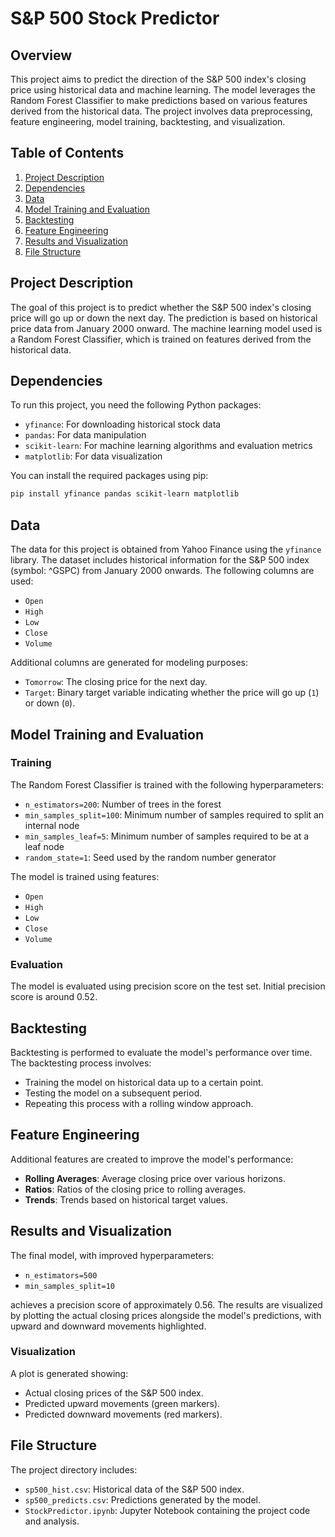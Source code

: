 # S&P 500 Stock Predictor

## Overview

This project aims to predict the direction of the S&P 500 index's closing price using historical data and machine learning. The model leverages the Random Forest Classifier to make predictions based on various features derived from the historical data. The project involves data preprocessing, feature engineering, model training, backtesting, and visualization.

## Table of Contents

1. [Project Description](#project-description)
2. [Dependencies](#dependencies)
3. [Data](#data)
4. [Model Training and Evaluation](#model-training-and-evaluation)
5. [Backtesting](#backtesting)
6. [Feature Engineering](#feature-engineering)
7. [Results and Visualization](#results-and-visualization)
8. [File Structure](#file-structure)

## Project Description

The goal of this project is to predict whether the S&P 500 index's closing price will go up or down the next day. The prediction is based on historical price data from January 2000 onward. The machine learning model used is a Random Forest Classifier, which is trained on features derived from the historical data.

## Dependencies

To run this project, you need the following Python packages:

- `yfinance`: For downloading historical stock data
- `pandas`: For data manipulation
- `scikit-learn`: For machine learning algorithms and evaluation metrics
- `matplotlib`: For data visualization

You can install the required packages using pip:

```bash
pip install yfinance pandas scikit-learn matplotlib
```

## Data

The data for this project is obtained from Yahoo Finance using the `yfinance` library. The dataset includes historical information for the S&P 500 index (symbol: ^GSPC) from January 2000 onwards. The following columns are used:

- `Open`
- `High`
- `Low`
- `Close`
- `Volume`

Additional columns are generated for modeling purposes:

- `Tomorrow`: The closing price for the next day.
- `Target`: Binary target variable indicating whether the price will go up (`1`) or down (`0`).

## Model Training and Evaluation

### Training

The Random Forest Classifier is trained with the following hyperparameters:

- `n_estimators=200`: Number of trees in the forest
- `min_samples_split=100`: Minimum number of samples required to split an internal node
- `min_samples_leaf=5`: Minimum number of samples required to be at a leaf node
- `random_state=1`: Seed used by the random number generator

The model is trained using features:

- `Open`
- `High`
- `Low`
- `Close`
- `Volume`

### Evaluation

The model is evaluated using precision score on the test set. Initial precision score is around 0.52.

## Backtesting

Backtesting is performed to evaluate the model's performance over time. The backtesting process involves:

- Training the model on historical data up to a certain point.
- Testing the model on a subsequent period.
- Repeating this process with a rolling window approach.

## Feature Engineering

Additional features are created to improve the model's performance:

- **Rolling Averages**: Average closing price over various horizons.
- **Ratios**: Ratios of the closing price to rolling averages.
- **Trends**: Trends based on historical target values.

## Results and Visualization

The final model, with improved hyperparameters:

- `n_estimators=500`
- `min_samples_split=10`

achieves a precision score of approximately 0.56. The results are visualized by plotting the actual closing prices alongside the model's predictions, with upward and downward movements highlighted.

### Visualization

A plot is generated showing:

- Actual closing prices of the S&P 500 index.
- Predicted upward movements (green markers).
- Predicted downward movements (red markers).

## File Structure

The project directory includes:

- `sp500_hist.csv`: Historical data of the S&P 500 index.
- `sp500_predicts.csv`: Predictions generated by the model.
- `StockPredictor.ipynb`: Jupyter Notebook containing the project code and analysis.
